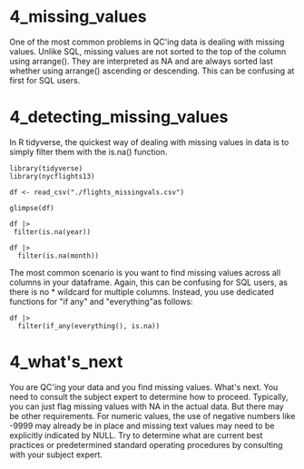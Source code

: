 

# 4_missing_values


One of the most common problems in QC'ing data is dealing with missing values. 
Unlike SQL, missing values are not sorted to the top of the column using 
arrange(). They are interpreted as NA and are always sorted last whether using
arrange() ascending or descending. This can be confusing at first for SQL users. 

# 4_detecting_missing_values

In R tidyverse, the quickest way of dealing with missing values in data is
to simply filter them with the is.na() function. 
    
    library(tidyverse)
    library(nycflights13)

    df <- read_csv("./flights_missingvals.csv")

    glimpse(df)

    df |>
     filter(is.na(year))

    df |>
      filter(is.na(month))

The most common scenario is you want to find missing values across all columns
in your dataframe. Again, this can be confusing for SQL users, as there is no * 
wildcard for multiple columns. Instead, you use dedicated functions for "if any" 
and "everything"as follows:

    df |>
      filter(if_any(everything(), is.na))
      

# 4_what's_next

You are QC'ing your data and you find missing values. What's next. You need to 
consult the subject expert to determine how to proceed. Typically, you can just
flag missing values with NA in the actual data. But there may be other requirements.
For numeric values, the use of negative numbers like -9999 may already be in place
and missing text values may need to be explicitly indicated by NULL. Try to 
determine what are current best practices or predetermined standard operating
procedures by consulting with your subject expert. 
    
    
    